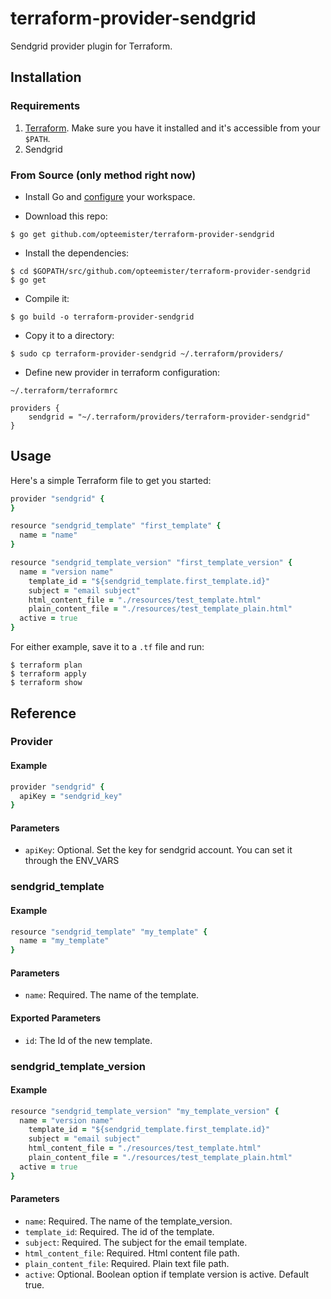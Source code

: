 # terraform-provider-sendgrid

Sendgrid provider plugin for Terraform.

## Installation

### Requirements

1. [Terraform](http://terraform.io). Make sure you have it installed and it's accessible from your `$PATH`.
2. Sendgrid

### From Source (only method right now)

* Install Go and [configure](https://golang.org/doc/code.html) your workspace.

* Download this repo:

```shell
$ go get github.com/opteemister/terraform-provider-sendgrid
```

* Install the dependencies:

```shell
$ cd $GOPATH/src/github.com/opteemister/terraform-provider-sendgrid
$ go get
```

* Compile it:

```shell
$ go build -o terraform-provider-sendgrid
```

* Copy it to a directory:

```shell
$ sudo cp terraform-provider-sendgrid ~/.terraform/providers/
```

* Define new provider in terraform configuration:

```Edit file
~/.terraform/terraformrc
```
```Add lines
providers {
    sendgrid = "~/.terraform/providers/terraform-provider-sendgrid"
}
```

## Usage

Here's a simple Terraform file to get you started:

```ruby
provider "sendgrid" {
}

resource "sendgrid_template" "first_template" {
  name = "name"
}

resource "sendgrid_template_version" "first_template_version" {
  name = "version name"
	template_id = "${sendgrid_template.first_template.id}"
	subject = "email subject"
	html_content_file = "./resources/test_template.html"
	plain_content_file = "./resources/test_template_plain.html"
  active = true
}
```

For either example, save it to a `.tf` file and run:

```shell
$ terraform plan
$ terraform apply
$ terraform show
```

## Reference

### Provider

#### Example

```ruby
provider "sendgrid" {
  apiKey = "sendgrid_key"
}
```

#### Parameters

* `apiKey`: Optional. Set the key for sendgrid account. You can set it through the ENV_VARS

### sendgrid_template

#### Example

```ruby
resource "sendgrid_template" "my_template" {
  name = "my_template"
}
```

#### Parameters

* `name`: Required. The name of the template.

#### Exported Parameters

* `id`: The Id of the new template.

### sendgrid_template_version

#### Example

```ruby
resource "sendgrid_template_version" "my_template_version" {
  name = "version name"
	template_id = "${sendgrid_template.first_template.id}"
	subject = "email subject"
	html_content_file = "./resources/test_template.html"
	plain_content_file = "./resources/test_template_plain.html"
  active = true
}
```

#### Parameters

* `name`: Required. The name of the template_version.
* `template_id`: Required. The id of the template.
* `subject`: Required. The subject for the email template.
* `html_content_file`: Required. Html content file path.
* `plain_content_file`: Required. Plain text file path.
* `active`: Optional. Boolean option if template version is active. Default true.